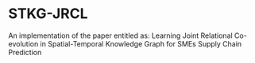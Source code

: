 # STKG-JRCL
An implementation of the paper entitled as: Learning Joint Relational Co-evolution in Spatial-Temporal Knowledge Graph for SMEs Supply Chain Prediction
